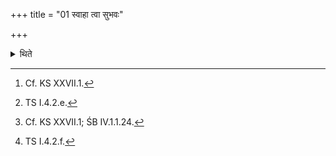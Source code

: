 +++
title = "01 स्वाहा त्वा सुभवः"

+++

<details><summary>थिते</summary>

1. having offered (the Soma-juice from the cup) in the southern part (of the fire) in a straight,[^1] continuous and long line from the west to the east with svāhā tvā subhavaḥ sūryāya,[^2] (the Adhvaryu) wipes the wipings upon the middle enclosing stick[^3] with devebhyastvā marīcipebhyaḥ.[^4]   

[^1]: Cf. KS XXVII.1.  

[^2]: TS I.4.2.e.  

[^3]: Cf. KS XXVII.1; ŚB IV.1.1.24.  

[^4]: TS I.4.2.f.  
</details>
